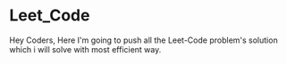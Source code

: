 # Leet_Code
Hey Coders, Here I'm going to push all the Leet-Code problem's solution which i will solve with most efficient way.
